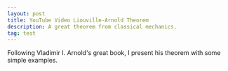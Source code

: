 ```yaml
---
layout: post
title: YouTube Video Liouville-Arnold Theorem
description: A great theorem from classical mechanics.
tag: test
---
```

Following Vladimir I. Arnold's great book, I present his theorem
with some simple examples.
